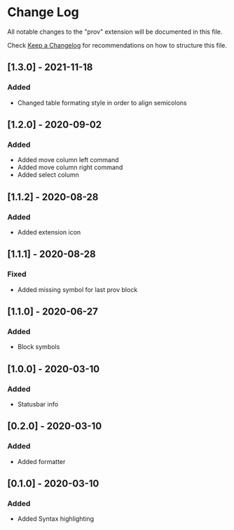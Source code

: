 # Change Log

All notable changes to the "prov" extension will be documented in this file.

Check [Keep a Changelog](http://keepachangelog.com/) for recommendations on how to structure this file.

## [1.3.0] - 2021-11-18

### Added

- Changed table formating style in order to align semicolons

## [1.2.0] - 2020-09-02

### Added

- Added move column left command
- Added move column right command
- Added select column

## [1.1.2] - 2020-08-28

### Added

- Added extension icon

## [1.1.1] - 2020-08-28

### Fixed

- Added missing symbol for last prov block

## [1.1.0] - 2020-06-27

### Added

- Block symbols

## [1.0.0] - 2020-03-10

### Added

- Statusbar info

## [0.2.0] - 2020-03-10

### Added

- Added formatter

## [0.1.0] - 2020-03-10

### Added

- Added Syntax highlighting
